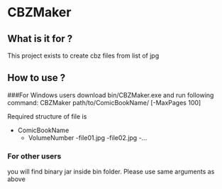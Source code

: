 # CBZMaker

## What is it for ?
This project exists to create cbz files from list of jpg

## How to use ?
###For Windows users
download bin/CBZMaker.exe and run following command:
CBZMaker path/to/ComicBookName/ [-MaxPages 100]

Required structure of file is 
 - ComicBookName
   - VolumeNumber
     -file01.jpg
     -file02.jpg
     -...
     
### For other users
you will find binary jar inside bin folder. Please use same arguments as above
